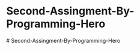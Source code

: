 # Second-Assingment-By-Programming-Hero
#   S e c o n d - A s s i n g m e n t - B y - P r o g r a m m i n g - H e r o  
 
